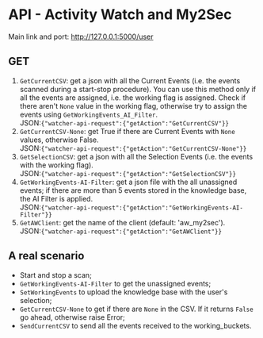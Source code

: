 # API - Activity Watch and My2Sec


Main link and port: http://127.0.0.1:5000/user

## GET
1. ```GetCurrentCSV```: get a json with all the Current Events (i.e. the events scanned during a start-stop procedure). You can use this method only if all the events are assigned, i.e. the working flag is assigned. Check if there aren't ```None``` value in the working flag, otherwise try to assign the events using ```GetWorkingEvents_AI_Filter```.<br>JSON:```{"watcher-api-request":{"getAction":"GetCurrentCSV"}}```
2. ```GetCurrentCSV-None```: get True if there are Current Events with ```None``` values, otherwise False.<br>JSON:```{"watcher-api-request":{"getAction":"GetCurrentCSV-None"}}```
3. ```GetSelectionCSV```: get a json with all the Selection Events (i.e. the events with the working flag).<br>JSON:```{"watcher-api-request":{"getAction":"GetSelectionCSV"}}```
4. ```GetWorkingEvents-AI-Filter```: get a json file with the all unassigned events; if there are more than 5 events stored in the knowledge base, the AI Filter is applied.<br>JSON:```{"watcher-api-request":{"getAction":"GetWorkingEvents-AI-Filter"}}```
5. ```GetAWClient```: get the name of the client (default: 'aw_my2sec').<br>JSON:```{"watcher-api-request":{"getAction":"GetAWClient"}}```

## A real scenario
- Start and stop a scan;
- ```GetWorkingEvents-AI-Filter``` to get the unassigned events;
- ```SetWorkingEvents``` to upload the knowledge base with the user's selection;
- ```GetCurrentCSV-None``` to get if there are ```None``` in the CSV. If it returns ```False``` go ahead, otherwise raise Error;
- ```SendCurrentCSV``` to send all the events received to the working_buckets.
